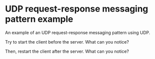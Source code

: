 # UDP request-response messaging pattern example

An example of an UDP request-response messaging pattern using UDP.

Try to start the client before the server. What can you notice?

Then, restart the client after the server. What can you notice?
